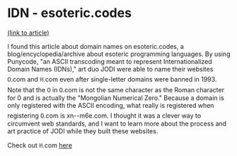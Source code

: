# IDN - esoteric.codes

[(link to article)](https://esoteric.codes/blog/jodis-idn)

I found this article about domain names on esoteric.codes, a blog/encyclopedia/archive about esoteric programming languages. By using Punycode, "an ASCII transcoding meant to represent Internationalized Domain Names (IDNs)," art duo JODI were able to name their websites ᠐.com and ꀍ.com even after single-letter domains were banned in 1993. Note that the ᠐ in ᠐.com is not the same character as the Roman character for 0 and is actually the "Mongolian Numerical Zero." Because a domain is only registered with the ASCII encoding, what really is registered when registering ᠐.com is xn--m6e.com. I thought it was a clever way to circumvent web standards, and I want to learn more about the process and art practice of JODI while they built these websites.

Check out ꀍ.com [here](http://xn--9l7a.com/)